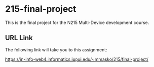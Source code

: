 # 215-final-project
This is the final project for the N215 Multi-Device development course.

## URL Link

The following link will take you to this assignment:

https://in-info-web4.informatics.iupui.edu/~mmasko/215/final-project/
